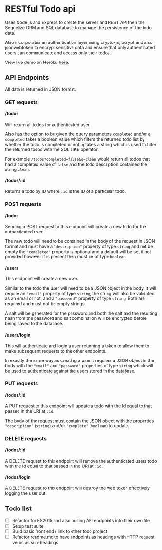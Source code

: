 # RESTful Todo api

Uses Node.js and Express to create the server and REST API then the Sequelize ORM and SQL database to manage the persistence of the todo data.

Also incorporates an authentication layer using crypto-js, bcrypt and also jsonwebtoken to encrypt sensitive data and ensure that only authenticated users can communicate and access only their todos.

View live demo on Heroku [here](https://reubens-node-todo-api.herokuapp.com).

## API Endpoints

All data is returned in JSON format.

### GET requests

#### /todos
Will return all todos for authenticated user.

Also has the option to be given the query parameters `completed` and/or `q`. `completed` takes a boolean value which filters the returned todo list by whether the todo is completed or not. `q` takes a string which is used to filter the returned todos with the SQL LIKE operator.

For example `/todos?completed=false&q=clean` would return all todos that had a completed value of `false` and the todo description contained the string `clean`.

#### /todos/:id
Returns a todo by ID where `:id` is the ID of a particular todo.

### POST requests

#### /todos
Sending a POST request to this endpoint will create a new todo for the authenticated user.

The new todo will need to be contained in the body of the request in JSON format and must have a `"description"` property of type `string` and not be empty the `"completed"` property is optional and a default will be set if not provided however if is present then must be of type `boolean`.

#### /users
This endpoint will create a new user.

Similar to the todo the user will need to be a JSON object in the body. It will require an `"email"` property of type `string`, the string will also be validated as an email or not, and a `"password"` property of type `string`. Both are required and must not be empty strings.

A salt will be generated for the password and both the salt and the resulting hash from the password and salt combination will be encrypted before being saved to the database.

#### /users/login
This will authenticate and login a user returning a token to allow them to make subsequent requests to the other endpoints.

In exactly the same way as creating a user it requires a JSON object in the body with the `"email"` and `"password"` properties of type `string` which will be used to authenticate against the users stored in the database.

### PUT requests

#### /todos/:id
A PUT request to this endpoint will update a todo with the Id equal to that passed in the URI at `:id`.

The body of the request must contain the JSON object with the properties `"description"` (`string`) and/or `"complete"` (`boolean`) to update.

### DELETE requests

#### /todos/:id
A DELETE request to this endpoint will remove the authenticated users todo with the Id equal to that passed in the URI at `:id`.

#### /todos/login
A DELETE request to this endpoint will destroy the web token effectively logging the user out.

## Todo list

- [ ] Refactor for ES2015 and also pulling API endpoints into their own file
- [ ] Setup test suite
- [ ] Build basic front end / link to other todo project
- [ ] Refactor readme.md to have endpoints as headings with HTTP request verbs as sub-headings

